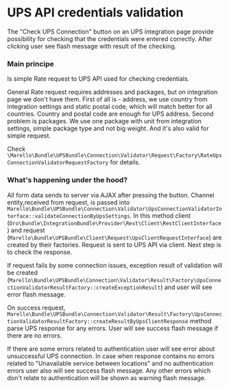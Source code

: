 # UPS API credentials validation

The "Check UPS Connection" button on an UPS integration page provide possibility for checking that the credentials were entered correctly. After clicking user see flash message with result of the checking.

### Main principe

Is simple Rate request to UPS API used for checking credentials.

General Rate request requires addresses and packages, but on integration page we don't have them. First of all is - address, we use country from integration settings and static postal code, which will match better for all countries. Country and postal code are enough for UPS address. Second problem is packages. We use one package with unit from integration settings, simple package type and not big weight. And it's also valid for simple request.

Check `\Marello\Bundle\UPSBundle\Connection\Validator\Request\Factory\RateUpsConnectionValidatorRequestFactory` for details.

### What's happening under the hood?
 
All form data sends to server via AJAX after pressing the button. Channel entity,received from request, is passed into `Marello\Bundle\UPSBundle\Connection\Validator\UpsConnectionValidatorInterface::validateConnectionByUpsSettings`. In this method client (`Oro\Bundle\IntegrationBundle\Provider\Rest\Client\RestClientInterface`) and request (`Marello\Bundle\UPSBundle\Client\Request\UpsClientRequestInterface`) are created by their factories. Request is sent to UPS API via client. Next step is to check the response.

If request fails by some connection issues, exception result of validation will be created (`Marello\Bundle\UPSBundle\Connection\Validator\Result\Factory\UpsConnectionValidatorResultFactory::createExceptionResult`) and user will see error flash message.

On success request, `Marello\Bundle\UPSBundle\Connection\Validator\Result\Factory\UpsConnectionValidatorResultFactory::createResultByUpsClientResponse` method parse UPS response for any errors. User will see success flash message if there are no errors.

If there are some errors related to authentication user will see error about unsuccessful UPS connection. In case when response contains no errors related to "Unavailable service between locations" and no authentication errors user also will see success flash message. Any other errors which don't relate to authentication will be shown as warning flash message.

